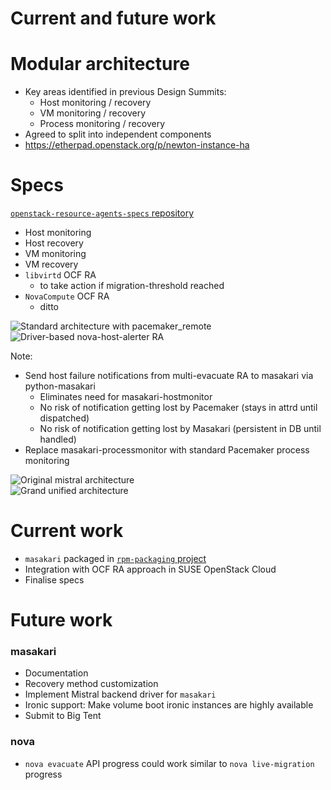 <!-- .slide: data-state="section-break" id="current-and-future" data-timing="5" -->
# Current and future work


<!-- .slide: data-state="normal" id="modular" data-timing="30" -->
# Modular architecture

*   <!-- .element: class="fragment" -->
    Key areas identified in previous Design Summits:
    *   <!-- .element: class="fragment" -->
        Host monitoring / recovery
    *   <!-- .element: class="fragment" -->
        VM monitoring / recovery
    *   <!-- .element: class="fragment" -->
        Process monitoring / recovery
*   <!-- .element: class="fragment" -->
    Agreed to split into independent components
*   <!-- .element: class="fragment" -->
    https://etherpad.openstack.org/p/newton-instance-ha


<!-- .slide: data-state="normal" id="specs" data-timing="60" -->
# Specs

[`openstack-resource-agents-specs` repository](https://github.com/openstack/openstack-resource-agents-specs/tree/master/specs/newton/approved)

*   <!-- .element: class="fragment" -->
    Host monitoring
*   <!-- .element: class="fragment" -->
    Host recovery
*   <!-- .element: class="fragment" -->
    VM monitoring
*   <!-- .element: class="fragment" -->
    VM recovery
*   <!-- .element: class="fragment" -->
    `libvirtd` OCF RA
    *   to take action if migration-threshold reached
*   <!-- .element: class="fragment" -->
    `NovaCompute` OCF RA
    *   ditto


<!-- .slide: data-state="normal" id="existing-architecture" data-menu-title="OCF architecture" data-timing="60" -->

<div class="new-architecture">
    <img alt="Standard architecture with pacemaker_remote"
         class="architecture"
         data-src="images/OCF-architecture.svg" />
</div>


<!-- .slide: data-state="normal" id="unified-architecture" data-menu-title="Driver-based alerting RA" data-timing="60" -->

<div class="new-architecture">
    <img alt="Driver-based nova-host-alerter RA"
         class="architecture"
         data-src="images/unified-architecture.svg" />
</div>

Note:

- Send host failure notifications from multi-evacuate RA to masakari via python-masakari
    - Eliminates need for masakari-hostmonitor
    - No risk of notification getting lost by Pacemaker (stays in attrd until dispatched)
    - No risk of notification getting lost by Masakari (persistent in DB until handled)
- Replace masakari-processmonitor with standard Pacemaker process monitoring


<!-- .slide: data-state="normal" id="unified-architecture-mistral" data-menu-title="Mistral architecture" data-timing="30" -->

<div class="new-architecture">
    <img alt="Original mistral architecture"
         class="architecture"
         data-src="images/unified-architecture+mistral.svg" />
</div>


<!-- .slide: data-state="normal" id="grand-unified-architecture" data-menu-title="Grand unified architecture" data-timing="30" -->

<div class="new-architecture">
    <img alt="Grand unified architecture"
         class="architecture"
         data-src="images/grand-unified-architecture.svg" />
</div>


<!-- .slide: data-state="normal" id="current-work" data-timing="60" -->
# Current work

*   `masakari` packaged in [`rpm-packaging` project](https://review.openstack.org/#/q/%28masakari+OR+masakariclient%29+project:openstack/rpm-packaging)
*   Integration with OCF RA approach in SUSE OpenStack Cloud
*   Finalise specs


<!-- .slide: data-state="normal" id="future-work" data-timing="60" -->
# Future work

### masakari

*   Documentation
*   Recovery method customization
*   Implement Mistral backend driver for `masakari`
*   Ironic support: Make volume boot ironic instances are highly available
*   Submit to Big Tent

### nova <!-- .element: class="fragment" data-fragment-index="1" -->

*   <!-- .element: class="fragment" data-fragment-index="1" -->
    `nova evacuate` API progress could work similar to
    `nova live-migration` progress
